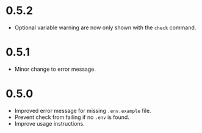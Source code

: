# 0.5.2

- Optional variable warning are now only shown with the `check` command.

# 0.5.1

- Minor change to error message.

# 0.5.0

- Improved error message for missing `.env.example` file.
- Prevent check from failing if no `.env` is found.
- Improve usage instructions.
